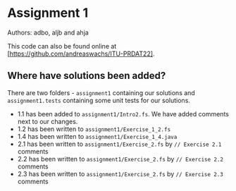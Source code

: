 # Assignment 1

Authors: adbo, aljb and ahja

This code can also be found online at [https://github.com/andreaswachs/ITU-PRDAT22].

## Where have solutions been added?

There are two folders - `assignment1` containing our solutions and `assignment1.tests` containing some unit tests for our solutions.

- 1.1 has been added to `assignment1/Intro2.fs`. We have added comments next to our changes.
- 1.2 has been written to `assignment1/Exercise_1_2.fs`
- 1.4 has been written to `assignment1/Exercise_1_4.java`
- 2.1 has been written to `assignment1/Exercise_2.fs` by `// Exercise 2.1` comments
- 2.2 has been written to `assignment1/Exercise_2.fs` by `// Exercise 2.2` comments
- 2.3 has been written to `assignment1/Exercise_2.fs` by `// Exercise 2.3` comments
